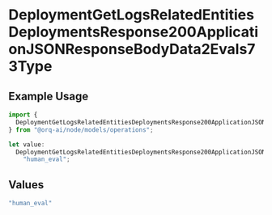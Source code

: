 # DeploymentGetLogsRelatedEntitiesDeploymentsResponse200ApplicationJSONResponseBodyData2Evals73Type

## Example Usage

```typescript
import {
  DeploymentGetLogsRelatedEntitiesDeploymentsResponse200ApplicationJSONResponseBodyData2Evals73Type,
} from "@orq-ai/node/models/operations";

let value:
  DeploymentGetLogsRelatedEntitiesDeploymentsResponse200ApplicationJSONResponseBodyData2Evals73Type =
    "human_eval";
```

## Values

```typescript
"human_eval"
```